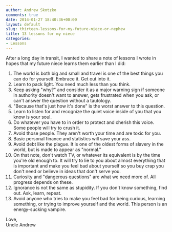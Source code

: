 ```yaml
---
author: Andrew Skotzko
comments: true
date: 2014-01-27 18:40:36+00:00
layout: default
slug: thirteen-lessons-for-my-future-niece-or-nephew
title: 13 lessons for my niece
categories:
- Lessons
---
```

After a long day in transit, I wanted to share a note of lessons I wrote in hopes that my future niece learns them earlier than I did:

  1. The world is both big and small and travel is one of the best things you can do for yourself. Embrace it. Get out into it.
  1. Learn to pack light. You need much less than you think.
  1. Keep asking "why?" and consider it as a major warning sign if someone in authority doesn't want to answer, gets frustrated when you ask, or can't answer the question without a tautology.
  1. "Because that's just how it's done" is the worst answer to this question.
  1. Learn to listen for and recognize the quiet voice inside of you that you know is your soul.
  1. Do whatever you have to in order to protect and cherish this voice. Some people will try to crush it.
  1. Avoid those people. They aren't worth your time and are toxic for you.
  1. Basic personal finance and statistics will save your ass.
  1. Avoid debt like the plague. It is one of the oldest forms of slavery in the world, but is made to appear as "normal."
  1. On that note, don't watch TV, or whatever its equivalent is by the time you're old enough to. It will try to lie to you about almost everything that is important and make you feel bad about yourself so you buy crap you don't need or believe in ideas that don't serve you.
  1. Curiosity and "dangerous questions" are what we need more of. All progress depends on these.
  1. Ignorance is not the same as stupidity. If you don't know something, find out. Ask, learn, repeat.
  1. Avoid anyone who tries to make you feel bad for being curious, learning something, or trying to improve yourself and the world. This person is an energy-sucking vampire.

Love,<br>
Uncle Andrew
